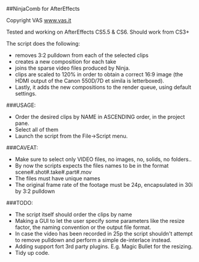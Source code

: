 ##NinjaComb for AfterEffects


Copyright VAS www.vas.it

Tested and working on AfterEffects CS5.5 & CS6. Should work from CS3+

The script does the following:

- removes 3:2 pulldown from each of the selected clips 
- creates a new composition for each take
- joins the sparse video files produced by Ninja.
- clips are scaled to 120% in order to obtain a correct 16:9 image 
  (the HDMI output of the Canon 550D/7D et simila is letterboxed).
- Lastly, it adds the new compositions to the render queue, using default settings. 

###USAGE:

   - Order the desired clips by NAME in ASCENDING order, in the project pane.
   - Select all of them
   - Launch the script from the File->Script menu.


###CAVEAT: 
   - Make sure to select only VIDEO files, no images, no, solids, no folders..
   - By now the scripts expects the files names to be in the format scene#.shot#.take#.part#.mov
   - The files must have unique names
   - The original frame rate of the footage must be 24p, encapsulated in 30i by 3:2 pulldown 

     		
###TODO:
   - The script itself should order the clips by name
   - Making a GUI to let the user specify some parameters like the resize factor, the naming convention or the output file format.
   - In case the video has been recorded in 25p the script shouldn't attempt to remove pulldown and perform a simple de-interlace instead.
   - Adding support fort 3rd party plugins. E.g. Magic Bullet for the resizing.
   - Tidy up code.
